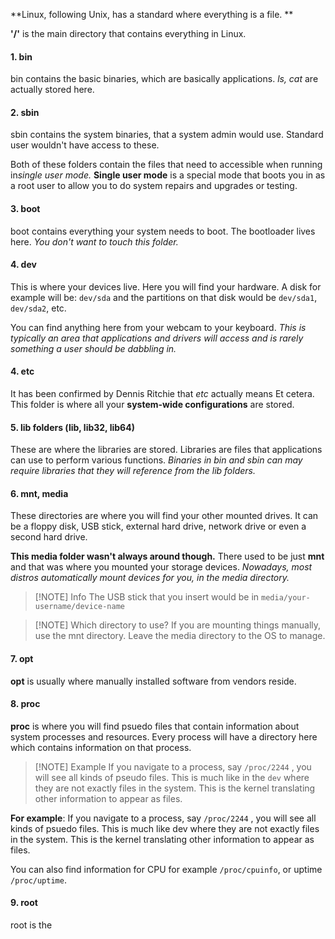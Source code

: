 **Linux, following Unix, has a standard where everything is a file. **

**'/'** is the main directory that contains everything in Linux. 

#### 1. bin
   bin contains the basic binaries, which are basically applications. *ls, cat* are actually stored here. 

#### 2. sbin
   sbin contains the system binaries, that a system admin would use. Standard user wouldn't have access to these.

  Both of these folders contain the files that need to accessible when running in*single user mode.* **Single user mode** is a special mode that boots you in as a root user to allow you to do system repairs and upgrades or testing.
 
#### 3. boot
   boot contains everything your system needs to boot. The bootloader lives here. *You don't want to touch this folder.*

#### 4. dev
   This is where your devices live. Here you will find your hardware. A disk for example will be: `dev/sda` and the partitions on that disk would be `dev/sda1`, `dev/sda2`, etc.
   
   You can find anything here from your webcam to your keyboard. *This is typically an area that applications and drivers will access and is rarely something a user should be dabbling in.*

#### 4. etc
   It has been confirmed by Dennis Ritchie that *etc* actually means Et cetera. This folder is where all your **system-wide configurations** are stored. 

#### 5. lib folders (lib, lib32, lib64)
   These are where the libraries are stored. Libraries are files that applications can use to perform various functions. *Binaries in bin and sbin can may require libraries that they will reference from the lib folders.* 

#### 6. mnt, media
   These directories are where you will find your other mounted drives. It can be a floppy disk, USB stick, external hard drive, network drive or even a second hard drive.
   
   **This media folder wasn't always around though.** There used to be just **mnt** and that was where you mounted your storage devices. *Nowadays, most distros automatically mount devices for you, in the media directory.* 
   

> [!NOTE] Info
> The USB stick that you insert would be in `media/your-username/device-name`


> [!NOTE] Which directory to use?
> If you are mounting things manually, use the mnt directory. Leave the media directory to the OS to manage.

   
#### 7. opt
**opt** is usually where manually installed software from vendors reside. 

#### 8. proc
**proc** is where you will find psuedo files that contain information about system processes and resources. Every process will have a directory here which contains information on that process. 


> [!NOTE] Example
>  If you navigate to a process, say `/proc/2244` , you will see all kinds of pseudo files. This is much like in the `dev` where they are not exactly files in the system. This is the kernel translating other information to appear as files.


**For example**: If you navigate to a process, say `/proc/2244` , you will see all kinds of psuedo files. This is much like dev where they are not exactly files in the system. This is the kernel translating other information to appear as files.

You can also find information for CPU for example `/proc/cpuinfo`, or uptime `/proc/uptime`. 

#### 9. root
root is the 